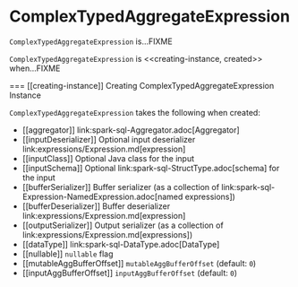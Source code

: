 # ComplexTypedAggregateExpression

`ComplexTypedAggregateExpression` is...FIXME

`ComplexTypedAggregateExpression` is <<creating-instance, created>> when...FIXME

=== [[creating-instance]] Creating ComplexTypedAggregateExpression Instance

`ComplexTypedAggregateExpression` takes the following when created:

* [[aggregator]] link:spark-sql-Aggregator.adoc[Aggregator]
* [[inputDeserializer]] Optional input deserializer link:expressions/Expression.md[expression]
* [[inputClass]] Optional Java class for the input
* [[inputSchema]] Optional link:spark-sql-StructType.adoc[schema] for the input
* [[bufferSerializer]] Buffer serializer (as a collection of link:spark-sql-Expression-NamedExpression.adoc[named expressions])
* [[bufferDeserializer]] Buffer deserializer link:expressions/Expression.md[expression]
* [[outputSerializer]] Output serializer (as a collection of link:expressions/Expression.md[expressions])
* [[dataType]] link:spark-sql-DataType.adoc[DataType]
* [[nullable]] `nullable` flag
* [[mutableAggBufferOffset]] `mutableAggBufferOffset` (default: `0`)
* [[inputAggBufferOffset]] `inputAggBufferOffset` (default: `0`)
